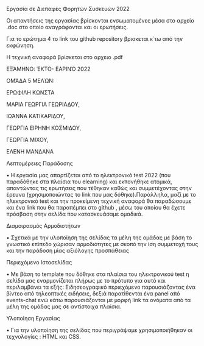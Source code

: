 Εργασία σε Διεπαφές
Φορητών Συσκευών 
2022

Οι απαντήσεις της εργασίας βρίσκονται ενσωματομένες μέσα στο αρχείο .doc στο οποίο αναγράφονται και οι ερωτήσεις. 

Για το ερώτημα 4 το link του github repository βρισκεται κ΄τω από την εκφώνηση. 

Η τεχνική αναφορά βρίσκεται στο αρχειο .pdf

ΕΞΆΜΗΝΟ: ΈΚΤΟ- ΕΑΡΙΝΌ 2022


ΟΜΆΔΑ 5 ΜΕΛΏΝ: 

ΕΡΩΦΙΛΗ ΚΩΝΣΤΑ

ΜΑΡΙΑ ΓΕΩΡΓΙΑ ΓΕΩΡΙΑΔΟΥ,

ΙΩΆΝΝΑ ΚΑΤΙΚΑΡΙΔΟΥ,

ΓΕΩΡΓΙΑ ΕΙΡΗΝΗ ΚΟΣΜΙΔΟΥ,

ΓΕΩΡΓΙΑ ΜΙΧΟΥ, 

ΕΛΕΝΗ ΜΑΝΔΑΝΑ 

Λεπτομέρειες Παράδοσης

• Η εργασία μας απαρτίζεται από το ηλεκτρονικό test 2022 
(που παραδόθηκε στα πλαίσια του elearning) και 
εκπονήθηκε ατομικά, απαντώντας τις ερωτήσεις που 
τέθηκαν καθώς και συμμετέχοντας στην έρευνα 
(χρησιμοποιώντας το link που μας δόθηκε).Παράλληλα, 
μαζί με το ηλεκτρονικό test και την προκείμενη τεχνική 
αναφορά θα παραδώσουμε και ένα link που θα 
παραπέμπει στο github , μέσω του οποίου θα έχετε 
πρόσβαση στην σελίδα που κατασκευάσαμε ομαδικά.

Διαμοιρασμός Αρμοδιοτήτων

• Σχετικά με την υλοποίηση της σελίδας τα μέλη της ομάδας 
με βάση το γνωστικό επίπεδο χώρισαν αρμοδιότητες με 
σκοπό την ίση συμμετοχή τους και την παράδοση μίας 
αξιόλογης προσπάθειας

Περιεχόμενο Ιστοσελίδας

• Με βάση το template που δόθηκε στα πλαίσια του 
ηλεκτρονικού test η σελίδα μας εναρμονίζεται πλήρως με το 
πρότυπο για αυτό και περιλαμβάνει τα εξής: 
Ειδησεογραφικό περιεχόμενο παρουσιάζοντας ένα βίντεο 
από τηλεοπτικές ειδήσεις, δεξιά παρατίθενται ένα 
panel από events-chat ενώ κάτω παρουσιάζονται με 
μορφή link τα ονόματα από τα μέλη της ομάδας μας σε 
αντίστοιχα πλαίσια.

Υλοποίηση Εργασίας

• Για την υλοποίηση της σελίδας που περιγράψαμε 
χρησιμοποιήθηκαν οι τεχνολογίες : HTML και CSS.
